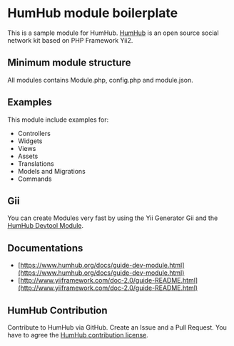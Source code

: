 # HumHub module boilerplate

This is a sample module for HumHub. [HumHub](https://www.humhub.org) is an open source social network kit based on PHP Framework Yii2.

## Minimum module structure
All modules contains Module.php, config.php and module.json. 

## Examples
This module include examples for:
* Controllers
* Widgets
* Views
* Assets
* Translations
* Models and Migrations
* Commands

## Gii
You can create Modules very fast by using the Yii Generator Gii and the [HumHub Devtool Module](https://github.com/humhub/humhub-modules-devtools).

## Documentations
* [https://www.humhub.org/docs/guide-dev-module.html](https://www.humhub.org/docs/guide-dev-module.html)
* [http://www.yiiframework.com/doc-2.0/guide-README.html](http://www.yiiframework.com/doc-2.0/guide-README.html)

## HumHub Contribution
Contribute to HumHub via GitHub. Create an Issue and a Pull Request. You have to agree the [HumHub contribution license](https://www.humhub.org/cla/).

